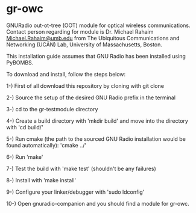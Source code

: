 # gr-owc
GNURadio out-ot-tree (OOT) module for optical wireless communications. Contact person regarding for module is Dr. Michael Rahaim <Michael.Rahaim@umb.edu> from The Ubiquitous Communications and Networking (UCAN) Lab, University of Massachusetts, Boston.

This installation guide assumes that GNU Radio has been installed using PyBOMBS.

To download and install, follow the steps below:

1-) First of all download this repository by cloning with git clone <url>

2-) Source the setup of the desired GNU Radio prefix in the terminal

3-) cd to the gr-testmodule directory

4-) Create a build directory with 'mkdir build' and move into the directory with 'cd build/'

5-) Run cmake (the path to the sourced GNU Radio installation would be found automatically): 'cmake ../'

6-) Run 'make'

7-) Test the build with 'make test' (shouldn't be any failures)

8-) Install with 'make install'

9-) Configure your linker/debugger with 'sudo ldconfig'

10-) Open gnuradio-companion and you should find a module for gr-owc.

